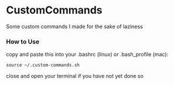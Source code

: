 # CustomCommands
Some custom commands I made for the sake of laziness

### How to Use
copy and paste this into your .bashrc (linux) or .bash_profile (mac):

`source ~/.custom-commands.sh`

close and open your terminal if you have not yet done so

